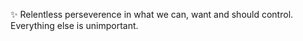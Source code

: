✨ Relentless perseverence in what we can, want and should control. Everything else is unimportant.



<!---
MateiDumitrescu1/MateiDumitrescu1 is a ✨ special ✨ repository because its `README.md` (this file) appears on your GitHub profile.
You can click the Preview link to take a look at your changes.
--->
